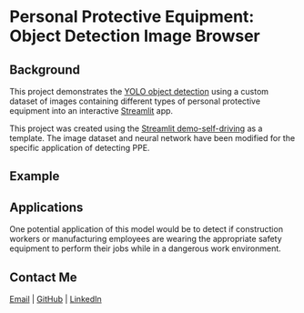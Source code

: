 # Personal Protective Equipment: Object Detection Image Browser

## Background

This project demonstrates the [YOLO object detection](https://pjreddie.com/darknet/yolo) using a custom dataset of images containing different types of personal protective equipment into an interactive [Streamlit](https://streamlit.io) app.

This project was created using the [Streamlit demo-self-driving](https://github.com/streamlit/demo-self-driving) as a template. The image dataset and neural network have been modified for the specific application of detecting PPE.

## Example
[]('results/example-results.gif')

## Applications

One potential application of this model would be to detect if construction workers or manufacturing employees are wearing the appropriate safety equipment to perform their jobs while in a dangerous work environment.

## Contact Me

[Email](mailto:ejnunn1@msn.com) | [GitHub](https://github.com/ejnunn/) | [LinkedIn](https://linkedin.com/eric-j-nunn/)